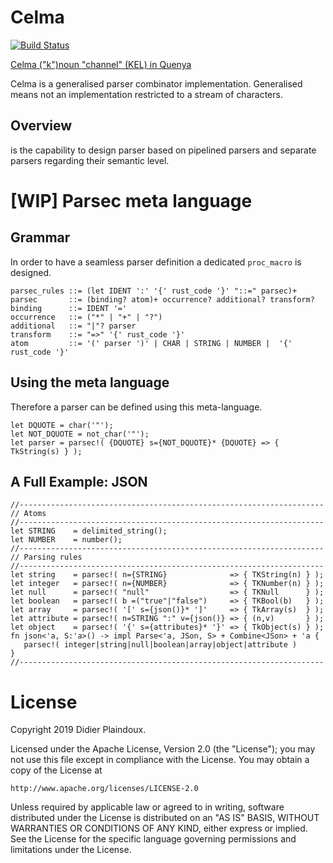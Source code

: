 # Celma 

[![Build Status](https://travis-ci.org/d-plaindoux/celma.svg?branch=master)](https://travis-ci.org/d-plaindoux/celma)

[Celma ("k")noun "channel" (KEL) in Quenya](https://www.elfdict.com/w/kelma)

Celma is a generalised parser combinator implementation. Generalised means not an implementation restricted to a stream of characters.

## Overview

is the capability to design parser based on pipelined parsers and separate parsers regarding their semantic level.

# [WIP] Parsec meta language

## Grammar
In order to have a seamless parser definition a dedicated `proc_macro` is designed.

```
parsec_rules ::= (let IDENT ':' '{' rust_code '}' "::=" parsec)+
parsec       ::= (binding? atom)+ occurrence? additional? transform?
binding      ::= IDENT '='
occurrence   ::= ("*" | "+" | "?")
additional   ::= "|"? parser
transform    ::= "=>" '{' rust_code '}'
atom         ::= '(' parser ')' | CHAR | STRING | NUMBER |  '{' rust_code '}'
```

##  Using the meta language

Therefore a parser can be defined using this meta-language.

```
let DQUOTE = char('"');
let NOT_DQUOTE = not_char('"');
let parser = parsec!( {DQUOTE} s={NOT_DQUOTE}* {DQUOTE} => { TkString(s) } );
```

## A Full Example: JSON

```
//--------------------------------------------------------------------
// Atoms
//--------------------------------------------------------------------
let STRING    = delimited_string();
let NUMBER    = number();
//--------------------------------------------------------------------
// Parsing rules
//--------------------------------------------------------------------
let string    = parsec!( n={STRING}              => { TKString(n) } );
let integer   = parsec!( n={NUMBER}              => { TKNumber(n) } );
let null      = parsec!( "null"                  => { TKNull      } );
let boolean   = parsec!( b =("true"|"false")     => { TKBool(b)   } );
let array     = parsec!( '[' s={json()}* ']'     => { TkArray(s)  } );
let attribute = parsec!( n=STRING ":" v={json()} => { (n,v)       } );
let object    = parsec!( '{' s={attributes}* '}' => { TkObject(s) } );
fn json<'a, S:'a>() -> impl Parse<'a, JSon, S> + Combine<JSon> + 'a {  
   parsec!( integer|string|null|boolean|array|object|attribute )
}
//--------------------------------------------------------------------
```

# License

Copyright 2019 Didier Plaindoux.

Licensed under the Apache License, Version 2.0 (the "License");
you may not use this file except in compliance with the License.
You may obtain a copy of the License at

    http://www.apache.org/licenses/LICENSE-2.0

Unless required by applicable law or agreed to in writing, software
distributed under the License is distributed on an "AS IS" BASIS,
WITHOUT WARRANTIES OR CONDITIONS OF ANY KIND, either express or implied.
See the License for the specific language governing permissions and
limitations under the License.
